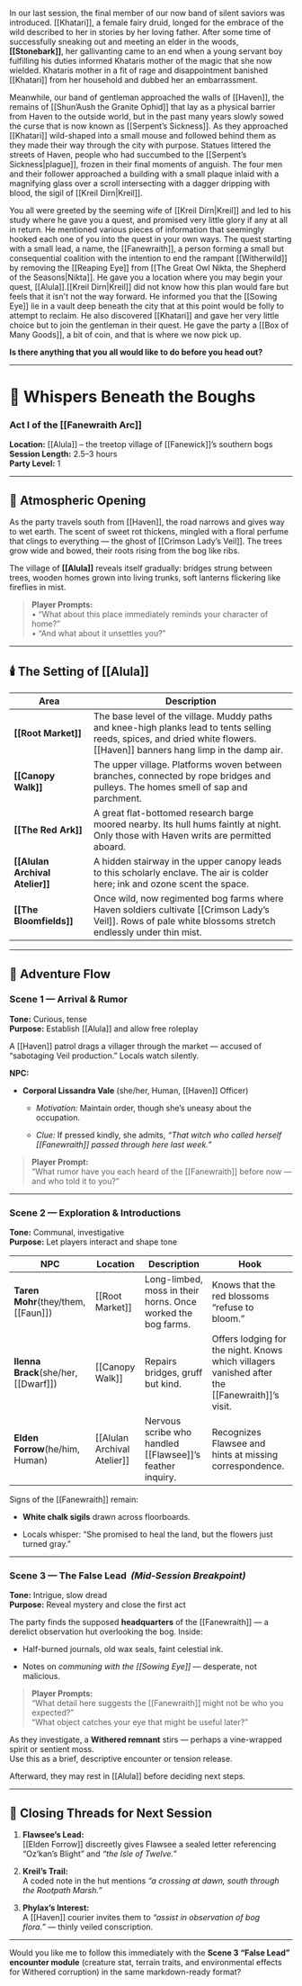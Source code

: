 In our last session, the final member of our now band of silent saviors was introduced. [[Khatari]], a female fairy druid, longed for the embrace of the wild described to her in stories by her loving father. After some time of successfully sneaking out and meeting an elder in the woods, **[[Stonebark]]**, her gallivanting came to an end when a young servant boy fulfilling his duties informed Khataris mother of the magic that she now wielded. Khataris mother in a fit of rage and disappointment banished [[Khatari]] from her household and dubbed her an embarrassment.

Meanwhile, our band of gentleman approached the walls of [[Haven]], the remains of [[Shun’Aush the Granite Ophid]] that lay as a physical barrier from Haven to the outside world, but in the past many years slowly sowed the curse that is now known as [[Serpent’s Sickness]]. As they approached [[Khatari]] wild-shaped into a small mouse and followed behind them as they made their way through the city with purpose. Statues littered the streets of Haven, people who had succumbed to the [[Serpent’s Sickness|plague]], frozen in their final moments of anguish. The four men and their follower approached a building with a small plaque inlaid with a magnifying glass over a scroll intersecting with a dagger dripping with blood, the sigil of [[Kreil Dirn|Kreil]]. 

You all were greeted by the seeming wife of [[Kreil Dirn|Kreil]] and led to his study where he gave you a quest, and promised very little glory if any at all in return. He mentioned various pieces of information that seemingly hooked each one of you into the quest in your own ways. The quest starting with a small lead, a name, the [[Fanewraith]], a person forming a small but consequential coalition with the intention to end the rampant [[Witherwild]] by removing the [[Reaping Eye]] from [[The Great Owl Nikta, the Shepherd of the Seasons|Nikta]]. He gave you a location where you may begin your quest, [[Alula]].[[Kreil Dirn|Kreil]] did not know how this plan would fare but feels that it isn't not the way forward. He informed you that the [[Sowing Eye]] lie in a vault deep beneath the city that at this point would be folly to attempt to reclaim. He also discovered [[Khatari]] and gave her very little choice but to join the gentleman in their quest. He gave the party a [[Box of Many Goods]], a bit of coin, and that is where we now pick up.

**Is there anything that you all would like to do before you head out?**



---

# 🌳 Whispers Beneath the Boughs

### Act I of the [[Fanewraith Arc]]

**Location:** [[Alula]] – the treetop village of [[Fanewick]]’s southern bogs  
**Session Length:** 2.5–3 hours  
**Party Level:** 1

---

## 🌿 Atmospheric Opening

As the party travels south from [[Haven]], the road narrows and gives way to wet earth. The scent of sweet rot thickens, mingled with a floral perfume that clings to everything — the ghost of [[Crimson Lady’s Veil]]. The trees grow wide and bowed, their roots rising from the bog like ribs.

The village of **[[Alula]]** reveals itself gradually: bridges strung between trees, wooden homes grown into living trunks, soft lanterns flickering like fireflies in mist.

> **Player Prompts:**  
> • “What about this place immediately reminds your character of home?”  
> • “And what about it unsettles you?”

---

## 🕯️ The Setting of [[Alula]]

|**Area**|**Description**|
|---|---|
|**[[Root Market]]**|The base level of the village. Muddy paths and knee-high planks lead to tents selling reeds, spices, and dried white flowers. [[Haven]] banners hang limp in the damp air.|
|**[[Canopy Walk]]**|The upper village. Platforms woven between branches, connected by rope bridges and pulleys. The homes smell of sap and parchment.|
|**[[The Red Ark]]**|A great flat-bottomed research barge moored nearby. Its hull hums faintly at night. Only those with Haven writs are permitted aboard.|
|**[[Alulan Archival Atelier]]**|A hidden stairway in the upper canopy leads to this scholarly enclave. The air is colder here; ink and ozone scent the space.|
|**[[The Bloomfields]]**|Once wild, now regimented bog farms where Haven soldiers cultivate [[Crimson Lady’s Veil]]. Rows of pale white blossoms stretch endlessly under thin mist.|

---

## 🧭 Adventure Flow

### Scene 1 — **Arrival & Rumor**

**Tone:** Curious, tense  
**Purpose:** Establish [[Alula]] and allow free roleplay

A [[Haven]] patrol drags a villager through the market — accused of “sabotaging Veil production.” Locals watch silently.

**NPC:**

- **Corporal Lissandra Vale** (she/her, Human, [[Haven]] Officer)
    
    - _Motivation:_ Maintain order, though she’s uneasy about the occupation.
        
    - _Clue:_ If pressed kindly, she admits, _“That witch who called herself [[Fanewraith]] passed through here last week.”_
        

> **Player Prompt:**  
> “What rumor have you each heard of the [[Fanewraith]] before now — and who told it to you?”

---

### Scene 2 — **Exploration & Introductions**

**Tone:** Communal, investigative  
**Purpose:** Let players interact and shape tone

|**NPC**|**Location**|**Description**|**Hook**|
|---|---|---|---|
|**Taren Mohr**(they/them, [[Faun]])|[[Root Market]]|Long-limbed, moss in their horns. Once worked the bog farms.|Knows that the red blossoms “refuse to bloom.”|
|**Ilenna Brack**(she/her, [[Dwarf]])|[[Canopy Walk]]|Repairs bridges, gruff but kind.|Offers lodging for the night. Knows which villagers vanished after the [[Fanewraith]]’s visit.|
|**Elden Forrow**(he/him, Human)|[[Alulan Archival Atelier]]|Nervous scribe who handled [[Flawsee]]’s feather inquiry.|Recognizes Flawsee and hints at missing correspondence.|

Signs of the [[Fanewraith]] remain:

- **White chalk sigils** drawn across floorboards.
    
- Locals whisper: “She promised to heal the land, but the flowers just turned gray.”
    

---

### Scene 3 — **The False Lead**  _(Mid-Session Breakpoint)_

**Tone:** Intrigue, slow dread  
**Purpose:** Reveal mystery and close the first act

The party finds the supposed **headquarters** of the [[Fanewraith]] — a derelict observation hut overlooking the bog. Inside:

- Half-burned journals, old wax seals, faint celestial ink.
    
- Notes on _communing with the [[Sowing Eye]]_ — desperate, not malicious.
    

> **Player Prompts:**  
> “What detail here suggests the [[Fanewraith]] might not be who you expected?”  
> “What object catches your eye that might be useful later?”

As they investigate, a **Withered remnant** stirs — perhaps a vine-wrapped spirit or sentient moss.  
Use this as a brief, descriptive encounter or tension release.

Afterward, they may rest in [[Alula]] before deciding next steps.

---

## 🌙 Closing Threads for Next Session

1. **Flawsee’s Lead:**  
    [[Elden Forrow]] discreetly gives Flawsee a sealed letter referencing “Oz’kan’s Blight” and _“the Isle of Twelve.”_
    
2. **Kreil’s Trail:**  
    A coded note in the hut mentions _“a crossing at dawn, south through the Rootpath Marsh.”_
    
3. **Phylax’s Interest:**  
    A [[Haven]] courier invites them to _“assist in observation of bog flora.”_ — thinly veiled conscription.
    

---

Would you like me to follow this immediately with the **Scene 3 “False Lead” encounter module** (creature stat, terrain traits, and environmental effects for Withered corruption) in the same markdown-ready format?
